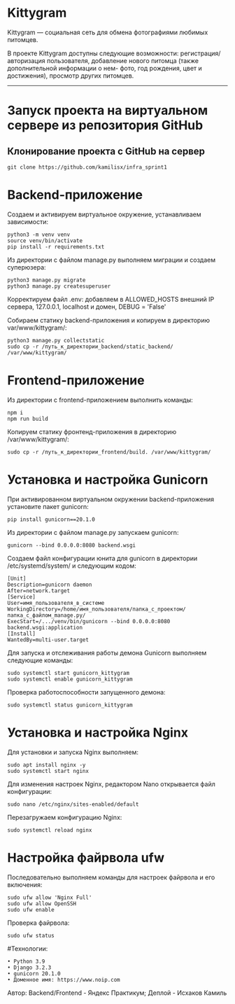 # Kittygram

Kittygram — социальная сеть для обмена фотографиями любимых питомцев.

В проекте Kittygram доступны следующие возможности: регистрация/авторизация пользователя, добавление нового питомца (также дополнительной информации о нем- фото, год рождения, цвет и достижения), просмотр других питомцев.

---

# Запуск проекта на виртуальном сервере из репозитория GitHub
## Клонирование проекта с GitHub на сервер
	git clone https://github.com/kamilisx/infra_sprint1
 
# Backend-приложение
Создаем и активируем виртуальное окружение, устанавливаем зависимости:

 	python3 -m venv venv
	source venv/bin/activate
 	pip install -r requirements.txt

Из директории с файлом manage.py выполняем миграции и создаем суперюзера:

	python3 manage.py migrate
 	python3 manage.py createsuperuser
  
Корректируем файл .env: добавляем в ALLOWED_HOSTS внешний IP сервера, 127.0.0.1, localhost и домен, DEBUG = 'False'

Собираем статику backend-приложения и копируем в директорию var/www/kittygram/:

	python3 manage.py collectstatic
 	sudo cp -r /путь_к_директории_backend/static_backend/ /var/www/kittygram/

# Frontend-приложение

Из директории с frontend-приложением выполнить команды:
	
 	npm i
	npm run build 
Копируем статику фронтенд-приложения в директорию /var/www/kittygram/:

	sudo cp -r /путь_к_директории_frontend/build. /var/www/kittygram/

# Установка и настройка Gunicorn

При активированном виртуальном окружении backend-приложения установите пакет gunicorn:

	pip install gunicorn==20.1.0
 
Из директории с файлом manage.py запускаем gunicorn:

	gunicorn --bind 0.0.0.0:8080 backend.wsgi

Создаем файл конфигурации юнита для gunicorn в директории /etc/systemd/system/ и следующим кодом:

	[Unit]
	Description=gunicorn daemon
	After=network.target
	[Service]
	User=имя_пользователя_в_системе
	WorkingDirectory=/home/имя_пользователя/папка_с_проектом/папка_с_файлом_manage.py/
	ExecStart=/.../venv/bin/gunicorn --bind 0.0.0.0:8080 backend.wsgi:application
	[Install]
	WantedBy=multi-user.target

Для запуска и отслеживания работы демона Gunicorn выполняем следующие команды:
	
 	sudo systemctl start gunicorn_kittygram
	sudo systemctl enable gunicorn_kittygram
Проверка работоспособности запущенного демона:

	sudo systemctl status gunicorn_kittygram

# Установка и настройка Nginx

Для установки и запуска Nginx выполняем:

 	sudo apt install nginx -y
  	sudo systemctl start nginx

Для изменения настроек Nginx, редактором Nano открывается файл конфигурации:

	sudo nano /etc/nginx/sites-enabled/default

Перезагружаем конфигурацию Nginx:

	sudo systemctl reload nginx

# Настройка файрвола ufw

Последовательно выполняем команды для настроек файрвола и его включения:

	sudo ufw allow 'Nginx Full'
 	sudo ufw allow OpenSSH
  	sudo ufw enable
Проверка файрвола:

	sudo ufw status




#Технологии:

	• Python 3.9
	• Django 3.2.3
	• gunicorn 20.1.0
	• Доменное имя: https://www.noip.com

Автор: Backend/Frontend - Яндекс Практикум; Деплой - Исхаков Камиль
